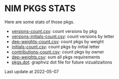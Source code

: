 # NIM PKGS STATS

Here are some stats of those pkgs.

- [versions-count.csv](./versions-count.csv): count versions by pkg
- [versions-initials-count.csv](./versions-initials-count.csv): count versions by letter
- [dep-weights-count.csv](./dep-weights-count.csv): count pkgs by weight
- [initials-count.csv](./initials-count.csv): count pkgs by initial letter
- [contributions-count.csv](./contributions-count.csv): count pkgs by owner
- [dep-weights.csv](./dep-weights.csv): sum all pkgs requirements
- [pkgs.dot](./pkgs.dot): graphviz dot file for future vizualizaitons

Last update at 2022-05-07

